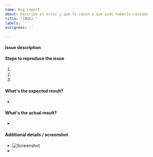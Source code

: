 ```yaml
---
name: Bug report
about: Describe el error y que lo causó o que pudo haberlo causado
title: "[BUG] "
labels: ''
assignees: ''

---
```


#### Issue description



#### Steps to reproduce the issue

1.  
2. 
3. 


#### What's the expected result?

-


#### What's the actual result?

-


#### Additional details / screenshot

- ![Screenshot]()
-
